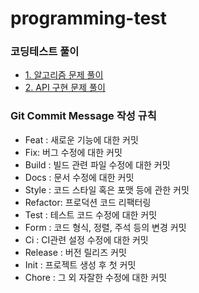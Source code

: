 # programming-test

### 코딩테스트 풀이
- [1. 알고리즘 문제 풀이](https://github.com/hwi215/programming-test/tree/main/solution01)
- [2. API 구현 문제 풀이](https://github.com/hwi215/programming-test/tree/main/solution02)

### Git Commit Message 작성 규칙

- Feat : 새로운 기능에 대한 커밋
- Fix: 버그 수정에 대한 커밋
- Build : 빌드 관련 파일 수정에 대한 커밋
- Docs : 문서 수정에 대한 커밋 
- Style : 코드 스타일 혹은 포맷 등에 관한 커밋
- Refactor: 프로덕션 코드 리팩터링
- Test : 테스트 코드 수정에 대한 커밋
- Form : 코드 형식, 정렬, 주석 등의 변경 커밋
- Ci : CI관련 설정 수정에 대한 커밋
- Release : 버전 릴리즈 커밋
- Init : 프로젝트 생성 후 첫 커밋
- Chore : 그 외 자잘한 수정에 대한 커밋
